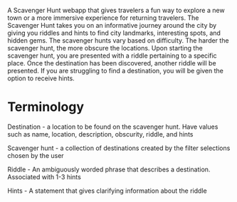 A Scavenger Hunt webapp that gives travelers a fun way to explore a new town or a more immersive experience for returning travelers. The Scavenger Hunt takes you on an informative journey around the city by giving you riddles and hints to find city landmarks, interesting spots, and hidden gems. The scavenger hunts vary based on difficulty. The harder the scavenger hunt, the more obscure the locations. 
Upon starting the scavenger hunt, you are presented with a riddle pertaining to a specific place. Once the destination has been discovered, another riddle will be presented. If you are struggling to find a destination, you will be given the option to receive hints. 
<h1>Terminology</h1>
<p>Destination - a location to be found on the scavenger hunt. Have values such as name, location, description, obscurity, riddle, and hints</p>
<p>Scavenger hunt - a collection of destinations created by the filter selections chosen by the user<p> 
<p>Riddle - An ambiguously worded phrase that describes a destination. Associated with 1-3 hints</p>
<p>Hints - A statement that gives clarifying information about the riddle</p>
